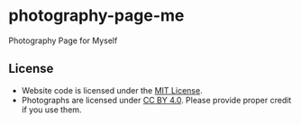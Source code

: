 # photography-page-me
Photography Page for Myself
## License

- Website code is licensed under the [MIT License](LICENSE).
- Photographs are licensed under [CC BY 4.0](https://creativecommons.org/licenses/by/4.0/). Please provide proper credit if you use them.
